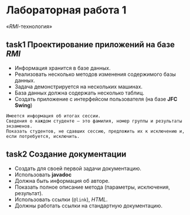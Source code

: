# Лабораторная работа 1
«*RMI*-технология»

## task1 Проектирование приложений на базе *RMI*
* Информация хранится в базе данных. 
* Реализовать несколько методов изменения содержимого базы данных. 
* Задача демонстрируется на нескольких машинах. 
* База данных должна содержать несколько таблиц.
* Создать приложение с интерфейсом пользователя (на базе **JFC Swing**) 

```
Имеется информация об итогах сессии. 
Сведения о каждом студенте — это фамилия, номер группы и результаты экзаменов. 
Показать студентов, не сдавших сессию, предложить их к исключению и, если потребуется, исключить.
```

## task2 Создание документации
* Создать для своей первой задачи документацию.
* Использовать **javadoc**
* Должна быть информация об авторе. 
* Показать полное описание метода (параметры, исключения, результат). 
* Использовать ссылки (`@link`), *HTML*. 
* Должны работать ссылки на стандартную документацию.